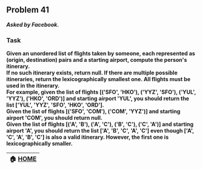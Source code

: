 ## Problem 41
***Asked by Facebook.***
### Task
**Given an unordered list of flights taken by someone, each represented as (origin, destination) pairs and a starting airport, compute the person's itinerary.**  
**If no such itinerary exists, return null. If there are multiple possible itineraries, return the lexicographically smallest one. All flights must be used in the itinerary.**  
**For example, given the list of flights [('SFO', 'HKO'), ('YYZ', 'SFO'), ('YUL', 'YYZ'), ('HKO', 'ORD')] and starting airport 'YUL', you should return the list ['YUL', 'YYZ', 'SFO', 'HKO', 'ORD'].**  
**Given the list of flights [('SFO', 'COM'), ('COM', 'YYZ')] and starting airport 'COM', you should return null.**  
**Given the list of flights [('A', 'B'), ('A', 'C'), ('B', 'C'), ('C', 'A')] and starting airport 'A', you should return the list ['A', 'B', 'C', 'A', 'C'] even though ['A', 'C', 'A', 'B', 'C'] is also a valid itinerary. However, the first one is lexicographically smaller.**

|**:house: [HOME](https://github.com/theInvincible/Daily-Coding-Problem/)**|
|--------------------------------------------------------------------------|
